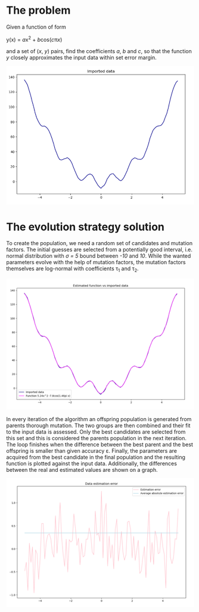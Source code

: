 # The problem
Given a function of form

y(x) = <i>a</i>x<sup>2</sup> + <i>b</i>cos(<i>c</i>&pi;<i>x</i>)

and a set of (_x_, _y_) pairs, find the coefficients _a_, _b_ and _c_, so that the function _y_ closely approximates the input data within set error margin.

![alt text](./images/input.png "Imported data")

# The evolution strategy solution

To create the population, we need a random set of candidates and mutation factors. The initial guesses are selected from a potentially good interval, i.e. normal distribution with _&sigma; = 5_ bound between _-10_ and _10_. While the wanted parameters evolve with the help of mutation factors, the mutation factors themselves are log-normal with coefficients &tau;<sub>1</sub> and &tau;<sub>2</sub>.

![alt text](./images/est.png "Estimated parameters solution")

In every iteration of the algorithm an offspring population is generated from parents thorough mutation. The two groups are then combined and their fit to the input data is assessed. Only the best candidates are selected from this set and this is considered the parents population in the next iteration. The loop finishes when the difference between the best parent and the best offspring is smaller than given accuracy &epsilon;. Finally, the parameters are acquired from the best candidate in the final population and the resulting function is plotted against the input data. Additionally, the differences between the real and estimated values are shown on a graph.

![alt text](./images/est_err.png "Errors of the approximation")

